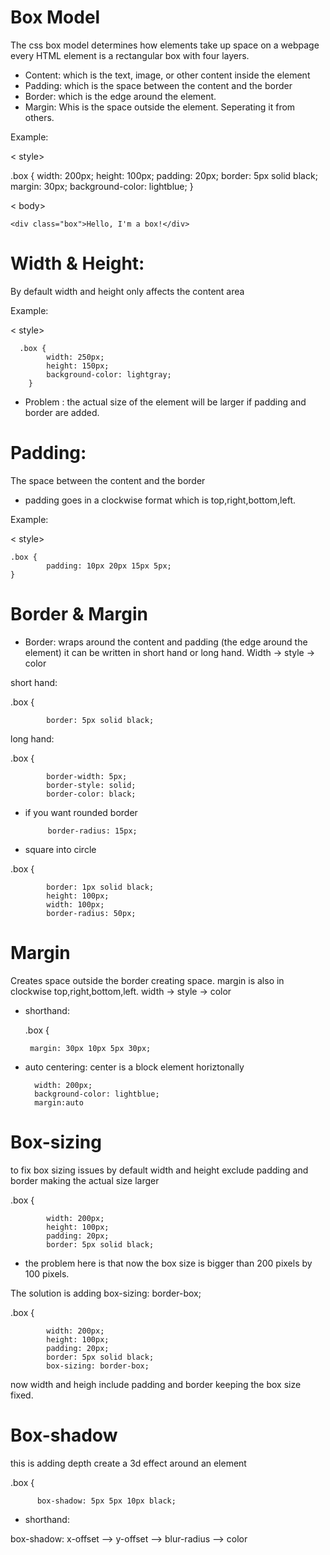 # Box Model 
The css box model determines how elements take up space on a webpage 
every HTML element is a rectangular box with four layers.
- Content: which is the text, image, or other content inside the element
- Padding: which is the space between the content and the border
- Border: which is the edge around the element.
- Margin: Whis is the space outside the element. Seperating it from others.


Example: 

< style>

   .box {
            width: 200px;
            height: 100px;
            padding: 20px;
            border: 5px solid black;
            margin: 30px;
            background-color: lightblue;
        }

< body>

    <div class="box">Hello, I'm a box!</div>


# Width & Height:
By default width and height only affects the content area 

Example: 

< style>

      .box {
            width: 250px;
            height: 150px;
            background-color: lightgray;
        }

- Problem : the actual size of the element will be larger if padding and border are added.     

# Padding:
The space between the content and the border 
- padding goes in a clockwise format which is top,right,bottom,left.

Example:

< style>

    .box {
            padding: 10px 20px 15px 5px;
    }

# Border & Margin
- Border: wraps around the content and padding (the edge around the element)
it can be written in short hand or long hand. Width -> style -> color

short hand:

.box {

            border: 5px solid black;

long hand: 

.box {

            border-width: 5px;
            border-style: solid;
            border-color: black; 

 - if you want rounded border    

            border-radius: 15px;      

 - square into circle

 .box {

            border: 1px solid black;
            height: 100px;
            width: 100px;
            border-radius: 50px;    

# Margin 
Creates space outside the border creating space. margin is also in clockwise top,right,bottom,left. width -> style -> color


- shorthand:

    .box {

       margin: 30px 10px 5px 30px;    

- auto centering: center is a block element horiztonally

        width: 200px;
        background-color: lightblue;
        margin:auto

# Box-sizing
to fix box sizing issues by default width and height exclude padding and border making the actual size larger 

.box {

            width: 200px;
            height: 100px;
            padding: 20px;
            border: 5px solid black;

- the problem here is that now the box size is bigger than 200 pixels by 100 pixels.

The solution is adding box-sizing: border-box;

.box { 
              
            width: 200px;
            height: 100px;
            padding: 20px;
            border: 5px solid black;
            box-sizing: border-box;

 now width and heigh include padding and border keeping the box size fixed.

# Box-shadow 
this is adding depth create a 3d effect around an element

.box {

          box-shadow: 5px 5px 10px black;

- shorthand:

box-shadow: x-offset -->  y-offset -->  blur-radius -->  color          




       

